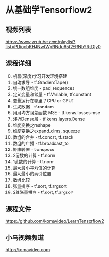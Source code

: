 从基础学Tensorflow2
==================

## 视频列表

https://www.youtube.com/playlist?list=PLliocbKHJNwtWpNNdu65t2ERNbYRsDly0

## 课程详细

00. 机器(深度)学习开发环境搭建
01. 自动求导 - tf.GradientTape()
02. 统一数组维度 - pad_sequences
03. 定义变量和常量 - tf.Variable, tf.constant
04. 变量运行在哪里？CPU or GPU?
05. 生成数据 - tf.random
06. 用用均方误差函数 MSE - tf.keras.losses.mse
07. 浅析Dense层 - tf.keras.layers.Dense
08. 维度变换之reshape
09. 维度变换之expand_dims, squeeze
10. 数组的合并 - tf.concat, tf.stack
11. 数组的广播 - tf.broadcast_to
12. 矩阵转置 - transpose
13. 2范数的计算 - tf.norm
14. 1范数的计算 - tf.norm
15. 最大最小平均值的计算
16. 最大最小的索引位置
17. 数组比较
18. 张量排序 - tf.sort, tf.argsort
19. 2维张量排序 - tf.sort, tf.argsort

## 课程文件

https://github.com/komavideo/LearnTensorflow2

## 小马视频频道

http://komavideo.com
